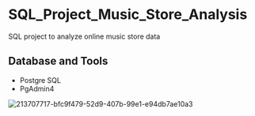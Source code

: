 # SQL_Project_Music_Store_Analysis
SQL project to analyze online music store data

## Database and Tools
* Postgre SQL
* PgAdmin4

![213707717-bfc9f479-52d9-407b-99e1-e94db7ae10a3](https://github.com/user-attachments/assets/9a20d3bc-bf4b-4e59-87b5-6f24ac5358fc)
